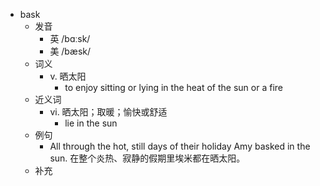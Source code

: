 - bask
  - 发音
    - 英 /bɑːsk/
    - 美 /bæsk/
  - 词义
    - v. 晒太阳
      - to enjoy sitting or lying in the heat of the sun or a fire
  - 近义词
    - vi. 晒太阳；取暖；愉快或舒适
      - lie in the sun
  - 例句
    - All through the hot, still days of their holiday Amy basked in the sun. 在整个炎热、寂静的假期里埃米都在晒太阳。
  - 补充